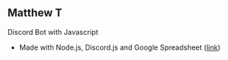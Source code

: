 ## Matthew T

Discord Bot with Javascript
   * Made with Node.js, Discord.js and Google Spreadsheet ([link](https://www.npmjs.com/package/google-spreadsheet))
